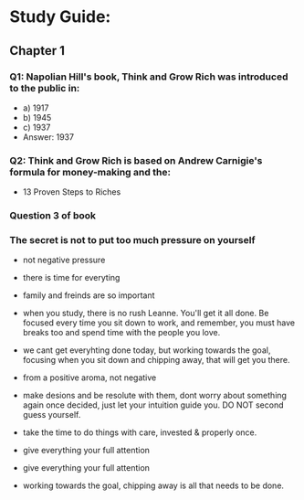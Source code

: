 # Study Guide:

## Chapter 1

### Q1: Napolian Hill's book, Think and Grow Rich was introduced to the public in:
 - a) 1917 
 - b) 1945
 - c) 1937
 - Answer: 1937

### Q2: Think and Grow Rich is based on Andrew Carnigie's formula for money-making and the:
- 13 Proven Steps to Riches 

### Question 3 of book 
### The secret is not to put too much pressure on yourself
- not negative pressure
- there is time for everyting
- family and freinds are so important 
- when you study, there is no rush Leanne. You'll get it all done. Be focused every time you sit down to work, and remember, you must have breaks too and spend time with the people you love. 
- we cant get everyhting done today, but working towards the goal, focusing when you sit down and chipping away, that will get you there.
- from a positive aroma, not negative
- make desions and be resolute with them, dont worry about something again once decided, just let your intuition guide you. DO NOT second guess yourself.
- take the time to do things with care, invested & properly once.
- give everything your full attention

- give everything your full attention
- working towards the goal, chipping away is all that needs to be done. 